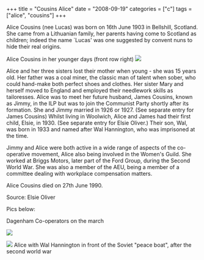 +++
title = "Cousins Alice"
date = "2008-09-19"
categories = ["c"]
tags = ["alice", "cousins"]
+++

Alice Cousins (nee Lucas) was born on 16th June 1903 in Bellshill, Scotland. She came from a Lithuanian family, her parents having come to Scotland as children; indeed the name \`Lucas' was one suggested by convent nuns to hide their real origins.

Alice Cousins in her younger days (front row right) ![](https://grahamstevenson.me.uk/wp-content/uploads/2008/09/AD14A98E-F4AD-4AFE-9A3D-3CB508C73EAD-216x300.jpeg)

Alice and her three sisters lost their mother when young - she was 15 years old. Her father was a coal miner, the classic man of talent when sober, who could hand-make both perfect shoes and clothes. Her sister Mary and herself moved to England and employed their needlework skills as tailoresses. Alice was to meet her future husband, James Cousins, known as Jimmy, in the ILP but was to join the Communist Party shortly after its formation. She and Jimmy married in 1926 or 1927. (See separate entry for James Cousins) Whilst living in Woolwich, Alice and James had their first child, Elsie, in 1930. (See separate entry for Elsie Oliver.) Their son, Wal, was born in 1933 and named after Wal Hannington, who was imprisoned at the time.

Jimmy and Alice were both active in a wide range of aspects of the co-operative movement, Alice also being involved in the Women's Guild. She worked at Briggs Motors, later part of the Ford Group, during the Second World War. She was also a member of the AEU, being a member of a committee dealing with workplace compensation matters.

Alice Cousins died on 27th June 1990.

Source: Elsie Oliver

Pics below:

Dagenham Co-operators on the march

![](https://grahamstevenson.me.uk/wp-content/uploads/2008/09/BC266E6F-C265-41C3-880B-693FDA8DB0EC-300x197.jpeg)

![](https://grahamstevenson.me.uk/wp-content/uploads/2008/09/F6D737B9-CE55-4858-A34A-777736565CEA-300x261.jpeg) Alice with Wal Hannington in front of the Soviet "peace boat", after the second world war
